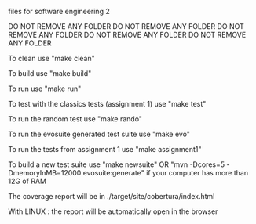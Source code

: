 files for software engineering 2

DO NOT REMOVE ANY FOLDER
DO NOT REMOVE ANY FOLDER
DO NOT REMOVE ANY FOLDER
DO NOT REMOVE ANY FOLDER
DO NOT REMOVE ANY FOLDER

To clean use "make clean"

To build use "make build"

To run use "make run"

To test with the classics tests (assignment 1) use "make test"

To run the random test use "make rando"

To run the evosuite generated test suite use "make evo"

To run the tests from assignment 1 use "make assignment1" 

To build a new test suite use "make newsuite" OR "mvn -Dcores=5 -DmemoryInMB=12000 evosuite:generate" if your computer has more than 12G of RAM

The coverage report will be in ./target/site/cobertura/index.html

With LINUX :
	the report will be automatically open in the browser
